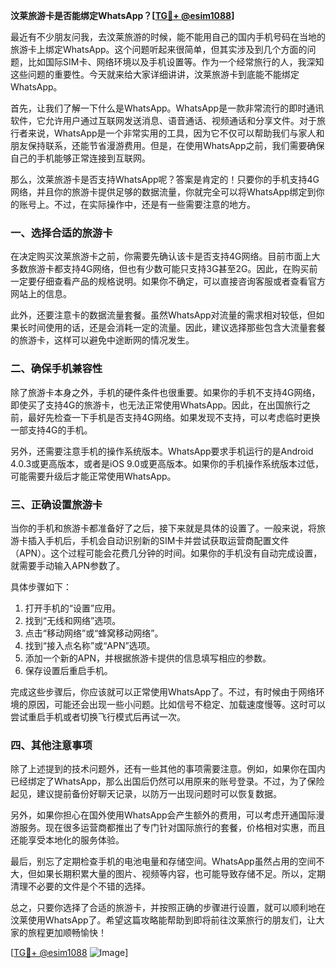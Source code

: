 **汶莱旅游卡是否能绑定WhatsApp？[[TG💪+ @esim1088](https://t.me/s/esim1088)]**

最近有不少朋友问我，去汶莱旅游的时候，能不能用自己的国内手机号码在当地的旅游卡上绑定WhatsApp。这个问题听起来很简单，但其实涉及到几个方面的问题，比如国际SIM卡、网络环境以及手机设置等。作为一个经常旅行的人，我深知这些问题的重要性。今天就来给大家详细讲讲，汶莱旅游卡到底能不能绑定WhatsApp。

首先，让我们了解一下什么是WhatsApp。WhatsApp是一款非常流行的即时通讯软件，它允许用户通过互联网发送消息、语音通话、视频通话和分享文件。对于旅行者来说，WhatsApp是一个非常实用的工具，因为它不仅可以帮助我们与家人和朋友保持联系，还能节省漫游费用。但是，在使用WhatsApp之前，我们需要确保自己的手机能够正常连接到互联网。

那么，汶莱旅游卡是否支持WhatsApp呢？答案是肯定的！只要你的手机支持4G网络，并且你的旅游卡提供足够的数据流量，你就完全可以将WhatsApp绑定到你的账号上。不过，在实际操作中，还是有一些需要注意的地方。

### 一、选择合适的旅游卡

在决定购买汶莱旅游卡之前，你需要先确认该卡是否支持4G网络。目前市面上大多数旅游卡都支持4G网络，但也有少数可能只支持3G甚至2G。因此，在购买前一定要仔细查看产品的规格说明。如果你不确定，可以直接咨询客服或者查看官方网站上的信息。

此外，还要注意卡的数据流量套餐。虽然WhatsApp对流量的需求相对较低，但如果长时间使用的话，还是会消耗一定的流量。因此，建议选择那些包含大流量套餐的旅游卡，这样可以避免中途断网的情况发生。

### 二、确保手机兼容性

除了旅游卡本身之外，手机的硬件条件也很重要。如果你的手机不支持4G网络，即使买了支持4G的旅游卡，也无法正常使用WhatsApp。因此，在出国旅行之前，最好先检查一下手机是否支持4G网络。如果发现不支持，可以考虑临时更换一部支持4G的手机。

另外，还需要注意手机的操作系统版本。WhatsApp要求手机运行的是Android 4.0.3或更高版本，或者是iOS 9.0或更高版本。如果你的手机操作系统版本过低，可能需要升级后才能正常使用WhatsApp。

### 三、正确设置旅游卡

当你的手机和旅游卡都准备好了之后，接下来就是具体的设置了。一般来说，将旅游卡插入手机后，手机会自动识别新的SIM卡并尝试获取运营商配置文件（APN）。这个过程可能会花费几分钟的时间。如果你的手机没有自动完成设置，就需要手动输入APN参数了。

具体步骤如下：
1. 打开手机的“设置”应用。
2. 找到“无线和网络”选项。
3. 点击“移动网络”或“蜂窝移动网络”。
4. 找到“接入点名称”或“APN”选项。
5. 添加一个新的APN，并根据旅游卡提供的信息填写相应的参数。
6. 保存设置后重启手机。

完成这些步骤后，你应该就可以正常使用WhatsApp了。不过，有时候由于网络环境的原因，可能还会出现一些小问题。比如信号不稳定、加载速度慢等。这时可以尝试重启手机或者切换飞行模式后再试一次。

### 四、其他注意事项

除了上述提到的技术问题外，还有一些其他的事项需要注意。例如，如果你在国内已经绑定了WhatsApp，那么出国后仍然可以用原来的账号登录。不过，为了保险起见，建议提前备份好聊天记录，以防万一出现问题时可以恢复数据。

另外，如果你担心在国外使用WhatsApp会产生额外的费用，可以考虑开通国际漫游服务。现在很多运营商都推出了专门针对国际旅行的套餐，价格相对实惠，而且还能享受本地化的服务体验。

最后，别忘了定期检查手机的电池电量和存储空间。WhatsApp虽然占用的空间不大，但如果长期积累大量的图片、视频等内容，也可能导致存储不足。所以，定期清理不必要的文件是个不错的选择。

总之，只要你选择了合适的旅游卡，并按照正确的步骤进行设置，就可以顺利地在汶莱使用WhatsApp了。希望这篇攻略能帮助到即将前往汶莱旅行的朋友们，让大家的旅程更加顺畅愉快！

[[TG💪+ @esim1088](https://t.me/s/esim1088) ![Image](https://i.postimg.cc/4NQfJmqS/Snipaste-2025-05-13-00-14-12.png)]